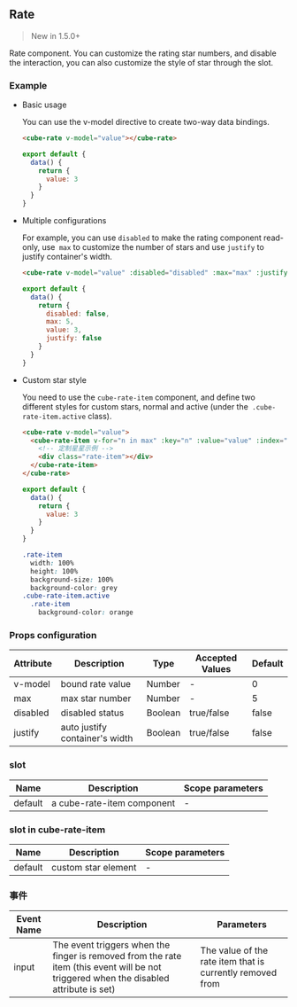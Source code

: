 ## Rate

> New in 1.5.0+

Rate component. You can customize the rating star numbers, and disable the interaction, you can also customize the style of star through the slot.

### Example

- Basic usage

  You can use the v-model directive to create two-way data bindings.

  ```html
  <cube-rate v-model="value"></cube-rate>
  ```

  ```javascript
  export default {
    data() {
      return {
        value: 3
      }
    }
  }
  ```

- Multiple configurations

  For example, you can use `disabled` to make the rating component read-only, use` max` to customize the number of stars and use `justify` to justify container's width.

  ```html
  <cube-rate v-model="value" :disabled="disabled" :max="max" :justify="justify"></cube-rate>
  ```

  ```javascript
  export default {
    data() {
      return {
        disabled: false,
        max: 5,
        value: 3,
        justify: false
      }
    }
  }
  ```

- Custom star style

  You need to use the `cube-rate-item` component, and define two different styles for custom stars, normal and active (under the` .cube-rate-item.active` class).

  ```html
  <cube-rate v-model="value">
    <cube-rate-item v-for="n in max" :key="n" :value="value" :index="n">
      <!-- 定制星星示例 -->
      <div class="rate-item"></div>
    </cube-rate-item>
  </cube-rate>
  ```

  ```javascript
  export default {
    data() {
      return {
        value: 3
      }
    }
  }
  ```

  ```css
  .rate-item
    width: 100%
    height: 100%
    background-size: 100%
    background-color: grey
  .cube-rate-item.active
    .rate-item
      background-color: orange
  ```

### Props configuration

| Attribute | Description | Type | Accepted Values | Default |
| - | - | - | - | - |
| v-model | bound rate value | Number | - | 0 |
| max | max star number | Number | - | 5 |
| disabled | disabled status | Boolean | true/false | false |
| justify | auto justify container's width | Boolean | true/false | false |

### slot

| Name | Description | Scope parameters |
| - | - | - |
| default | a cube-rate-item component | - |

### slot in cube-rate-item

| Name | Description | Scope parameters |
| - | - | - |
| default | custom star element | - |

### 事件

| Event Name | Description | Parameters |
| - | - | - |
| input | The event triggers when the finger is removed from the rate item (this event will be not triggered when the disabled attribute is set) | The value of the rate item that is currently removed from |
